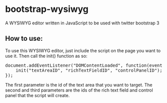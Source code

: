 # bootstrap-wysiwyg
A WYSIWYG editor written in JavaScript to be used with twitter bootstrap 3

<h2>How to use:</h2>

To use this WYSIWYG editor, just include the script on the page you want to use it. Then call the init() function as so:

<pre>
document.addEventListener("DOMContentLoaded", function(event) {
    init("textAreaID", "richTextFieldID", "controlPanelID");
});
</pre>

The first parameter is the id of the text area that you want to target. The second and third parameters are the ids of the rich text field and control panel that the script will create.
